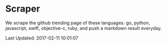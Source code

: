 # Scraper

We scrape the github trending page of these languages: go, python, javascript, swift, objective-c, ruby, and push a markdown result everyday.

Last Updated: 2017-02-11 10:01:07